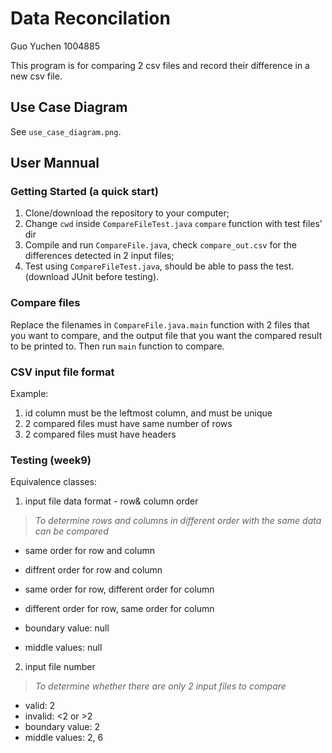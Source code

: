 # Data Reconcilation
Guo Yuchen 1004885

This program is for comparing 2 csv files and record their difference in a new csv file.

## Use Case Diagram
See `use_case_diagram.png`.

## User Mannual

### Getting Started (a quick start)
1. Clone/download the repository to your computer;
2. Change `cwd` inside `CompareFileTest.java` `compare` function with test files' dir
3. Compile and run `CompareFile.java`, check `compare_out.csv` for the differences detected in 2 input files;
4. Test using `CompareFileTest.java`, should be able to pass the test. (download JUnit before testing).

### Compare files
Replace the filenames in `CompareFile.java.main` function with 2 files that you want to compare, and the output file that you want the compared result to be printed to. Then run `main` function to compare.

### CSV input file format
Example:

1. id column must be the leftmost column, and must be unique
2. 2 compared files must have same number of rows
3. 2 compared files must have headers

### Testing (week9)
 <!-- Work out an equivalence class partitioning and boundary value analysis for blackbox testing of your program. Explain all the equivalence classes, examples of boundary/middle values in each equivalence class and the rationale behind your choices. -->
 Equivalence classes:
 1. input file data format - row& column order  
 >*To determine rows and columns in different order with the same data can be compared*  
 - same order for row and column  
 - diffrent order for row and column  
 - same order for row, different order for column  
 - different order for row, same order for column  

 - boundary value: null
 - middle values: null

 2. input file number  
 > *To determine whether there are only 2 input files to compare*
 - valid: 2
 - invalid: <2 or >2
 - boundary value: 2
 - middle values: 2, 6




